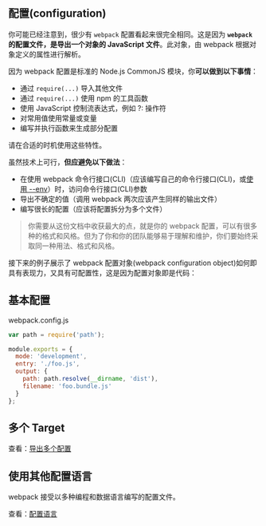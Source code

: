 ## 配置(configuration)
你可能已经注意到，很少有 `webpack` 配置看起来很完全相同。这是因为 **`webpack` 的配置文件，是导出一个对象的 JavaScript 文件**。此对象，由 webpack 根据对象定义的属性进行解析。

因为 webpack 配置是标准的 Node.js CommonJS 模块，你**可以做到以下事情**：

- 通过 `require(...)` 导入其他文件
- 通过 `require(...)` 使用 npm 的工具函数
- 使用 JavaScript 控制流表达式，例如 ?: 操作符
- 对常用值使用常量或变量
- 编写并执行函数来生成部分配置

请在合适的时机使用这些特性。


虽然技术上可行，**但应避免以下做法**：

- 在使用 webpack 命令行接口(CLI)（应该编写自己的命令行接口(CLI)，或[使用 --env](https://www.webpackjs.com/configuration/configuration-types/)）时，访问命令行接口(CLI)参数
- 导出不确定的值（调用 webpack 两次应该产生同样的输出文件）
- 编写很长的配置（应该将配置拆分为多个文件）

>你需要从这份文档中收获最大的点，就是你的 webpack 配置，可以有很多种的格式和风格。但为了你和你的团队能够易于理解和维护，你们要始终采取同一种用法、格式和风格。

接下来的例子展示了 webpack 配置对象(webpack configuration object)如何即具有表现力，又具有可配置性，这是因为配置对象即是代码：

## 基本配置
webpack.config.js
```js
var path = require('path');

module.exports = {
  mode: 'development',
  entry: './foo.js',
  output: {
    path: path.resolve(__dirname, 'dist'),
    filename: 'foo.bundle.js'
  }
};
```

## 多个 Target
查看：[导出多个配置](https://www.webpackjs.com/configuration/configuration-types/#exporting-multiple-configurations)

## 使用其他配置语言
webpack 接受以多种编程和数据语言编写的配置文件。

查看：[配置语言](https://www.webpackjs.com/configuration/configuration-languages/)
